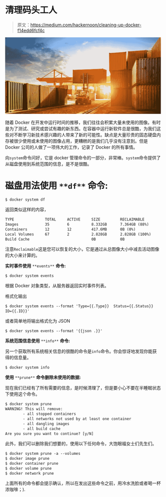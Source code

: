 # 清理码头工人

> 原文：<https://medium.com/hackernoon/cleaning-up-docker-f14edd6fcf4c>

![](img/04a6b218434afe95924d653a2ef68432.png)

随着 Docker 在开发中运行时间的推移，我们往往会积累大量未使用的图像。有时是为了测试、研究或尝试有趣的新东西。在容器中运行新软件总是很酷，为我们这些对不断学习新技术感兴趣的人带来了新的可能性。缺点是大量珍贵的固态硬盘内存被很少使用或未使用的图像占用，更糟糕的是我们几乎没有注意到。但是 Docker 公司的人做了一项伟大的工作，记录了 Docker 的所有事情。

向`system`命令问好，它是 docker 管理命令的一部分，非常棒。`system`命令提供了从磁盘使用到系统范围的信息，是不是很酷。

# **磁盘用法使用** `**df**` **命令:**

```
$ docker system df
```

返回类似这样的内容，

```
TYPE              TOTAL     ACTIVE     SIZE         RECLAIMABLE
Images            35        6          8.332GB      7.364GB (88%)
Containers        12        12         417.6MB      0B (0%)
Local Volumes     67        2          2.828GB      2.828GB (100%)
Build Cache                            0B           0B
```

注意`Reclaimable`这是您可以恢复的大小，它是通过从总图像大小中减去活动图像的大小来计算的。

**实时事件使用** `**events**` **命令:**

```
$ docker system events
```

根据 Docker 对象类型，从服务器返回实时事件列表。

格式化输出

```
$ docker system events --format 'Type={{.Type}}  Status={{.Status}}  ID={{.ID}}'
```

或者简单地将输出格式化为 JSON

```
$ docker system events --format '{{json .}}'
```

**系统范围信息使用** `**info**` **命令:**

另一个获取所有系统相关信息的很酷的命令是`info`命令。你会惊讶地发现你能获得的信息量。

```
$ docker system info
```

**使用** `**prune**` **命令删除未使用的数据:**

现在我们已经有了所有需要的信息，是时候清理了，但是要小心不要在半睡眠状态下使用这个命令。

```
$ docker system prune
WARNING! This will remove:
        - all stopped containers
        - all networks not used by at least one container
        - all dangling images
        - all build cache
Are you sure you want to continue? [y/N]
```

此外，我们可以删除我们想要的，使用以下任何命令，大饱眼福女士们先生们。

```
$ docker system prune -a --volumes
$ docker image prune
$ docker container prune
$ docker volume prune
$ docker network prune
```

上面所有的命令都会提示确认，所以在发出这些命令之前，用冷水洗脸或者喝一杯浓咖啡；).